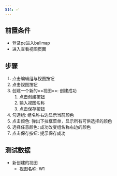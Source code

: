 ```yaml
---
S14: ✅
---
```


## 前置条件

- 登录pe进入ballmap
- 进入查看视图页面

## 步骤

1. 点击编辑组与视图按钮
2. 点击视图按钮
3. 创建一个新的==视图==: 创建成功
	1. 点击创建按钮
	2. 输入视图名称
	3. 点击保存按钮
4. 勾选组: 组名称右边显示当前颜色
5. 点击颜色: 弹出下拉框菜单，显示所有可供选择的颜色
6. 选择任意颜色: 成功改变组名称右边的颜色
7. 点击保存按钮: 提示保存成功

## 测试数据

- 新创建的视图
	- 视图名称: W1
